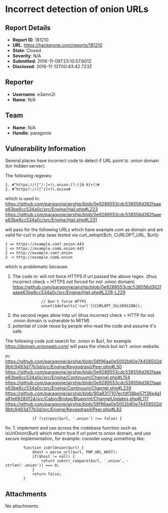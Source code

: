# Incorrect detection of onion URLs

## Report Details
- **Report ID**: 181210
- **URL**: https://hackerone.com/reports/181210
- **State**: Closed
- **Severity**: N/A
- **Submitted**: 2016-11-09T23:10:57.601Z
- **Disclosed**: 2016-11-13T00:43:42.723Z

## Reporter
- **Username**: e3amn2l
- **Name**: N/A

## Team
- **Name**: N/A
- **Handle**: paragonie

## Vulnerability Information
Several places have incorrect code to detect if URL point to .onion domain (tor hidden server):

The following regexes:
```
1. #^https://([^/:]+)\.onion:(?:([0-9]+))#
2. #^https?://([^/]+)\.onion#
```

which is used in:
https://github.com/paragonie/airship/blob/0e9289553cdc538556d362faaee63be6cc534a0c/src/Engine/Hail.php#L223
https://github.com/paragonie/airship/blob/0e9289553cdc538556d362faaee63be6cc534a0c/src/Engine/Hail.php#L231

will pass for the following URLs which have example.com as domain and are valid for curl in php (was tested via curl_setopt($ch, CURLOPT_URL, $url))
```
1 => https://example.com?.onion:443
1 => https://example.com&.onion:443
2 => http://example.com?.onion
2 -> http://example.com&.onion
```

which is problematic because:
1. The code in: will not force HTTPS if url passed the above regex. (thus incorrect check = HTTPS not forced for not .onion domain)
https://github.com/paragonie/airship/blob/0e9289553cdc538556d362faaee63be6cc534a0c/src/Engine/Hail.php#L228-L229
```
                // Don't force HTTPS
                unset($defaults['curl'][CURLOPT_SSLVERSION]);
```

2. the second regex allow http url (thus incorrect check = HTTP for not .onion domain is vulnerable to MITM)
3. potential of code reuse by people who read the code and assume it's safe.

The following code just search for .onion in $url, for example https://domain.onionweb.com/ will pass the check but isn't .onion website.

in:
https://github.com/paragonie/airship/blob/58f96aa0e5002b60e74456502d9bfc9483d77b3d/src/Engine/Keyggdrasil/Peer.php#L50
https://github.com/paragonie/airship/blob/0e9289553cdc538556d362faaee63be6cc534a0c/src/Engine/Continuum/Channel.php#L154
https://github.com/paragonie/airship/blob/0e9289553cdc538556d362faaee63be6cc534a0c/src/Engine/Continuum/Channel.php#L239
https://github.com/paragonie/airship/blob/90a8317107ecfdf38be57f36e4a1a81e69280f24/src/Cabin/Bridge/Blueprint/ChannelUpdates.php#L117
https://github.com/paragonie/airship/blob/58f96aa0e5002b60e74456502d9bfc9483d77b3d/src/Engine/Keyggdrasil/Peer.php#L82

```
            if (\strpos($url, '.onion') !== false) {
```

fix:
	1. implement and use across the codebase function such as isUrlOnion($url) which return true if url point to onion domain, and use secure implementation, for example:
		consider using something like:
```
		function isUrlOnion($url) {
			$host = parse_url($url, PHP_URL_HOST);
			if($host != null) {
				return substr_compare($url, '.onion', -strlen('.onion')) === 0;
			}
			return false;
		}
```

## Attachments
No attachments
